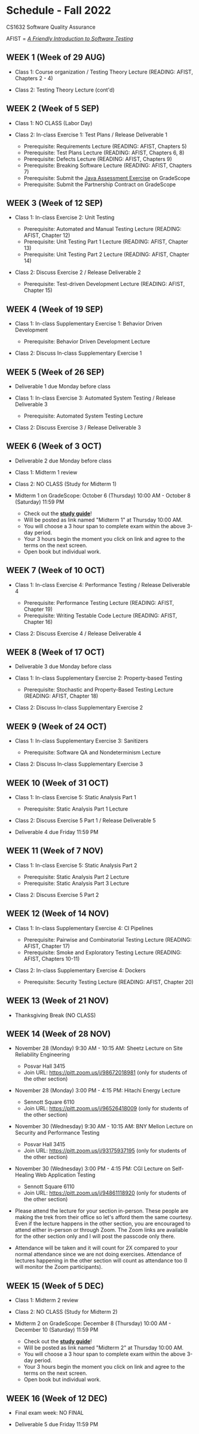# Schedule - Fall 2022
CS1632 Software Quality Assurance

AFIST = [_A Friendly Introduction to Software Testing_](software-quality-assurance-textbook.pdf)

## WEEK 1 (Week of 29 AUG)

* Class 1: Course organization / Testing Theory Lecture (READING: AFIST, Chapters 2 - 4)
  
* Class 2: Testing Theory Lecture (cont'd)

## WEEK 2 (Week of 5 SEP)

* Class 1: NO CLASS (Labor Day)

* Class 2: In-class Exercise 1: Test Plans / Release Deliverable 1
  * Prerequisite: Requirements Lecture (READING: AFIST, Chapters 5)
  * Prerequisite: Test Plans Lecture (READING: AFIST, Chapters 6, 8)
  * Prerequisite: Defects Lecture (READING: AFIST, Chapters 9)
  * Prerequisite: Breaking Software Lecture (READING: AFIST, Chapters 7)
  * Prerequisite: Submit the [Java Assessment Exercise](exercises/0) on GradeScope
  * Prerequisite: Submit the Partnership Contract on GradeScope

## WEEK 3 (Week of 12 SEP)
  
* Class 1: In-class Exercise 2: Unit Testing
  * Prerequisite: Automated and Manual Testing Lecture (READING: AFIST, Chapter 12)
  * Prerequisite: Unit Testing Part 1 Lecture (READING: AFIST, Chapter 13)
  * Prerequisite: Unit Testing Part 2 Lecture (READING: AFIST, Chapter 14)

* Class 2: Discuss Exercise 2 / Release Deliverable 2
  * Prerequisite: Test-driven Development Lecture (READING: AFIST, Chapter 15)

## WEEK 4 (Week of 19 SEP)

* Class 1: In-class Supplementary Exercise 1: Behavior Driven Development
  * Prerequisite: Behavior Driven Development Lecture

* Class 2: Discuss In-class Supplementary Exercise 1

## WEEK 5 (Week of 26 SEP)

* Deliverable 1 due Monday before class

* Class 1: In-class Exercise 3: Automated System Testing / Release Deliverable 3
  * Prerequisite: Automated System Testing Lecture

* Class 2: Discuss Exercise 3 / Release Deliverable 3

## WEEK 6 (Week of 3 OCT)

* Deliverable 2 due Monday before class

* Class 1: Midterm 1 review

* Class 2: NO CLASS (Study for Midterm 1)
  
* Midterm 1 on GradeScope: October 6 (Thursday) 10:00 AM - October 8 (Saturday) 11:59 PM
  * Check out the **[study guide](/study_guides/midterm_1_study_guide.md)**!
  * Will be posted as link named "Midterm 1" at Thursday 10:00 AM.
  * You will choose a 3 hour span to complete exam within the above 3-day period.
  * Your 3 hours begin the moment you click on link and agree to the terms on the next screen.
  * Open book but individual work.

## WEEK 7 (Week of 10 OCT)

* Class 1: In-class Exercise 4: Performance Testing / Release Deliverable 4
  * Prerequisite: Performance Testing Lecture (READING: AFIST, Chapter 19)
  * Prerequisite: Writing Testable Code Lecture (READING: AFIST, Chapter 16)

* Class 2: Discuss Exercise 4 / Release Deliverable 4

## WEEK 8 (Week of 17 OCT)

* Deliverable 3 due Monday before class

* Class 1: In-class Supplementary Exercise 2: Property-based Testing
  * Prerequisite: Stochastic and Property-Based Testing Lecture (READING: AFIST, Chapter 18)

* Class 2: Discuss In-class Supplementary Exercise 2

## WEEK 9 (Week of 24 OCT)

* Class 1: In-class Supplementary Exercise 3: Sanitizers
  * Prerequisite: Software QA and Nondeterminism Lecture

* Class 2: Discuss In-class Supplementary Exercise 3

## WEEK 10 (Week of 31 OCT)

* Class 1: In-class Exercise 5: Static Analysis Part 1
  * Prerequisite: Static Analysis Part 1 Lecture

* Class 2: Discuss Exercise 5 Part 1 / Release Deliverable 5 

* Deliverable 4 due Friday 11:59 PM

## WEEK 11 (Week of 7 NOV)

* Class 1: In-class Exercise 5: Static Analysis Part 2
  * Prerequisite: Static Analysis Part 2 Lecture
  * Prerequisite: Static Analysis Part 3 Lecture

* Class 2: Discuss Exercise 5 Part 2 

## WEEK 12 (Week of 14 NOV)

* Class 1: In-class Supplementary Exercise 4: CI Pipelines
  * Prerequisite: Pairwise and Combinatorial Testing Lecture (READING: AFIST, Chapter 17)
  * Prerequisite: Smoke and Exploratory Testing Lecture (READING: AFIST, Chapters 10-11)

* Class 2: In-class Supplementary Exercise 4: Dockers
  * Prerequisite: Security Testing Lecture (READING: AFIST, Chapter 20)

## WEEK 13 (Week of 21 NOV)

* Thanksgiving Break (NO CLASS)

## WEEK 14 (Week of 28 NOV)

* November 28 (Monday) 9:30 AM - 10:15 AM: Sheetz Lecture on Site Reliability Engineering
  * Posvar Hall 3415
  * Join URL: https://pitt.zoom.us/j/98672018981 (only for students of the other section)
* November 28 (Monday) 3:00 PM - 4:15 PM: Hitachi Energy Lecture
  * Sennott Square 6110
  * Join URL: https://pitt.zoom.us/j/96526418009 (only for students of the other section)
* November 30 (Wednesday) 9:30 AM - 10:15 AM: BNY Mellon Lecture on Security and Performance Testing
  * Posvar Hall 3415
  * Join URL: https://pitt.zoom.us/j/93175937195 (only for students of the other section)
* November 30 (Wednesday) 3:00 PM - 4:15 PM: CGI Lecture on Self-Healing Web Application Testing
  * Sennott Square 6110
  * Join URL: https://pitt.zoom.us/j/94861118920 (only for students of the other section)

* Please attend the lecture for your section in-person.  These people are making the trek from their office so let's afford them the same courtesy.  Even if the lecture happens in the other section, you are encouraged to attend either in-person or through Zoom.  The Zoom links are available for the other section only and I will post the passcode only there.

* Attendance will be taken and it will count for 2X compared to your normal attendance since we are not doing exercises.  Attendance of lectures happening in the other section will count as attendance too (I will monitor the Zoom participants).

## WEEK 15 (Week of 5 DEC)

* Class 1: Midterm 2 review

* Class 2: NO CLASS (Study for Midterm 2)

* Midterm 2 on GradeScope: December 8 (Thursday) 10:00 AM - December 10 (Saturday) 11:59 PM
  * Check out the **[study guide](/study_guides/midterm_2_study_guide.md)**!
  * Will be posted as link named "Midterm 2" at Thursday 10:00 AM.
  * You will choose a 3 hour span to complete exam within the above 3-day period.
  * Your 3 hours begin the moment you click on link and agree to the terms on the next screen.
  * Open book but individual work.

## WEEK 16 (Week of 12 DEC)

* Final exam week: NO FINAL

* Deliverable 5 due Friday 11:59 PM
